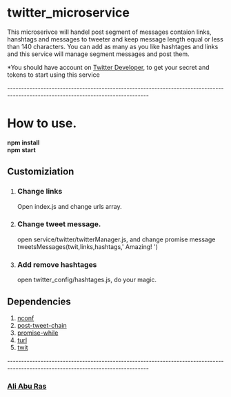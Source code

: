 # twitter_microservice
This microserivce will handel post segment of messages contaion links, hanshtags and messages to tweeter and keep message length equal or less than 140 characters.
You can add as many as you like hashtages and links and this service will manage segment messages and post them.
<p>*You should have account on <a href='https://dev.twitter.com/'>Twitter Developer</a>, to get your secret and tokens to start using this service </p>
---------------------------------------------------------------------------------------------------------------------------------
<h1>How to use.</h1>
  <strong>npm install</strong><br>
  <strong>npm start</strong>


<h2>Customiziation</h2>
  <ol>
  <li>
  <h3>Change links</h3>
    <p>Open index.js and change urls array.</p>
  </li>
  <li>
  <h3>Change tweet message.</h3>
    <p>open service/twitter/twitterManager.js, and change promise message  tweetsMessages(twit,links,hashtags,' Amazing! ')</p>
  </li>
  <li> 
  <h3>Add remove hashtages</h3>
    <p>open twitter_config/hashtages.js, do your magic.</p>
  </li>
  </ol>

  
 <h2>Dependencies</h2>
 <ol>
   <li><a href='https://www.npmjs.com/package/nconf'>nconf</a></li>
   <li><a href='https://www.npmjs.com/package/post-tweet-chain'>post-tweet-chain</a></li>
   <li><a href='https://www.npmjs.com/package/promise-while'>promise-while</a></li>
   <li><a href='https://www.npmjs.com/package/turl'>turl</a></li>
   <li><a href='https://www.npmjs.com/package/twit'>twit</a></li>
 </ol>
---------------------------------------------------------------------------------------------------------------------------------
<h3><a href="mailto:aliaburas80@gmail.com">Ali Abu Ras</a><h3>
